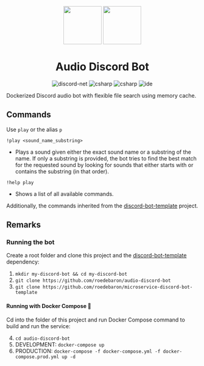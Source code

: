 <p align="center">
  <img width="100" src="https://pnggrid.com/wp-content/uploads/2021/05/Discord-Logo-Circle-768x768.png">  
  <img width="100" src="https://o.remove.bg/downloads/8c5cefbb-85d7-432f-b40a-bd602ecd0fd4/12-126102_music-wave-png-audio-wave-icon-png-transparent-removebg-preview.png">
</p>

<h1 align="center">Audio Discord Bot</h1>

<p align="center">
  <img src="https://img.shields.io/badge/discord--net--labs-v3.1.7-blue" alt="discord-net" style="max-width:100%;">
  <img src="https://img.shields.io/badge/C%23-8.0-blue" alt="csharp" style="max-width:100%;"> 
  <img src="https://img.shields.io/badge/.NET Core-3.1-blue" alt="csharp" style="max-width:100%;"> 
  <img src="https://img.shields.io/badge/IDE-VS2019-purple" alt="ide" style="max-width:100%;">
</p>

Dockerized Discord audio bot with flexible file search using memory cache.

## Commands

Use `play` or the alias `p`

`!play <sound_name_substring>`
- Plays a sound given either the exact sound name or a substring of the name. If only a substring is provided, the bot tries to find the best match for the requested sound by looking for sounds that either starts with or contains the substring (in that order).

`!help play` 
- Shows a list of all available commands.

Additionally, the commands inherited from the [discord-bot-template](https://github.com/roedebaron/microservice-discord-bot-template) project.

## Remarks






### Running the bot

Create a root folder and clone this project and the [discord-bot-template](https://github.com/roedebaron/microservice-discord-bot-template) dependency: 

1. `mkdir my-discord-bot && cd my-discord-bot`
2. `git clone https://github.com/roedebaron/audio-discord-bot`
3. `git clone https://github.com/roedebaron/microservice-discord-bot-template`

#### Running with Docker Compose 🐳

Cd into the folder of this project and run Docker Compose command to build and run the service:

4. `cd audio-discord-bot`
5. DEVELOPMENT: `docker-compose up`
6. PRODUCTION: `docker-compose -f docker-compose.yml -f docker-compose.prod.yml up -d`




